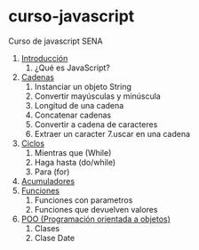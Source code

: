 # curso-javascript
Curso de javascript SENA

1. [Introducción](introduccion/readme.md)
     1. ¿Qué es JavaScript?
2. [Cadenas](cadenas/readme.md)
     1. Instanciar un objeto String
     2. Convertir mayúsculas y minúscula
     3. Longitud de una cadena
     4. Concatenar cadenas
     5. Convertir a cadena de caracteres
     6. Extraer un caracter
     7.uscar en una cadena
3. [Ciclos](ciclos/readme.md)
     1. Mientras que (While)
     2. Haga hasta (do/while)
     3. Para (for)
4. [Acumuladores](acumuladores/readme.md)
5. [Funciones](funciones/readme.md)
     1. Funciones con parametros
     2. Funciones que devuelven valores
6. [POO (Programación orientada a objetos)](poo/readme.md)
     1. Clases
     2. Clase Date
